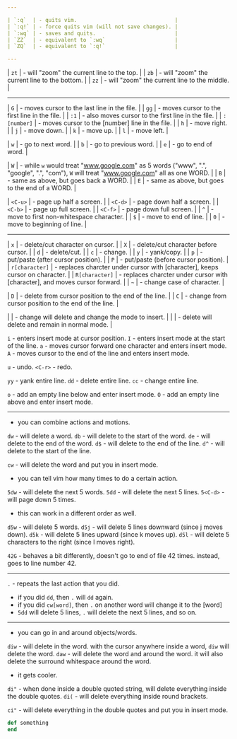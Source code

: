 ```yaml
---

| `:q`  | - quits vim.                               |
| `:q!` | - force quits vim (will not save changes). |
| `:wq` | - saves and quits.                         |
| `ZZ`  | - equivalent to `:wq`                      |
| `ZQ`  | - equivalent to `:q!`                      |

---
```


| `zt` | - will "zoom" the current line to the top.    |
| `zb` | - will "zoom" the current line to the bottom. |
| `zz` | - will "zoom" the current line to the middle. |

---

| `G`         | - moves cursor to the last line in the file.       |
| `gg`        | - moves cursor to the first line in the file.      |
| `:1`        | - also moves cursor to the first line in the file. |
| `:[number]` | - moves cursor to the [number] line in the file.   |
| `h`         | - move right.                                      |
| `j`         | - move down.                                       |
| `k`         | - move up.                                         |
| `l`         | - move left.                                       |

| `w` | - go to next word.     |
| `b` | - go to previous word. |
| `e` | - go to end of word.   |

| `W` | - while `w` would treat "www.google.com" as 5 words ("www", ".", "google", ".", "com"), `W` will treat "www.google.com" all as one WORD. |
| `B` | - same as above, but goes back a WORD.                                                                                                   |
| `E` | - same as above, but goes to the end of a WORD.                                                                                          |

| `<C-u>` | - page up half a screen.                  |
| `<C-d>` | - page down half a screen.                |
| `<C-b>` | - page up full screen.                    |
| `<C-f>` | - page down full screen.                  |
| `^`     | - move to first non-whitespace character. |
| `$`     | - move to end of line.                    |
| `0`     | - move to beginning of line.              |

---

| `x`            | - delete/cut character on cursor.                                             |
| `X`            | - delete/cut character before cursor.                                         |
| `d`            | - delete/cut.                                                                 |
| `c`            | - change.                                                                     |
| `y`            | - yank/copy.                                                                  |
| `p`            | - put/paste (after cursor position).                                          |
| `P`            | - put/paste (before cursor position).                                         |
| `r[character]` | - replaces charcter under cursor with [character], keeps cursor on character. |
| `R[character]` | - replaces charcter under cursor with [character], and moves cursor forward.  |
| `~`            | - change case of character.                                                   |

| `D` | - delete from cursor position to the end of the line. |
| `C` | - change from cursor position to the end of the line. |

|  | - change will delete and change the mode to insert. |
|  | - delete will delete and remain in normal mode.     |

`i` - enters insert mode at cursor position.
`I` - enters insert mode at the start of the line.
`a` - moves cursor forward one character and enters insert mode.
`A` - moves cursor to the end of the line and enters insert mode.

`u` - undo.
`<C-r>` - redo.

`yy` - yank entire line.
`dd` - delete entire line.
`cc` - change entire line.

`o` - add an empty line below and enter insert mode.
`O` - add an empty line above and enter insert mode.

---

- you can combine actions and motions.

`dw` - will delete a word.
`db` - will delete to the start of the word.
`de` - will delete to the end of the word.
`d$` - will delete to the end of the line.
`d^` - will delete to the start of the line.

`cw` - will delete the word and put you in insert mode.

 - you can tell vim how many times to do a certain action.

`5dw` - will delete the next 5 words.
`5dd` - will delete the next 5 lines.
`5<C-d>` - will page down 5 times.

- this can work in a different order as well.

`d5w` - will delete 5 words.
`d5j` - will delete 5 lines downward (since j moves down).
`d5k` - will delete 5 lines upward (since k moves up).
`d5l` - will delete 5 characters to the right (since l moves right).

`42G` - behaves a bit differently, doesn't go to end of file 42 times. instead, goes to line number 42.

---

`.` - repeats the last action that you did.
- if you did `dd`, then `.` will `dd` again.
- if you did `cw[word]`, then `.` on another word will change it to the [word]
- `5dd` will delete 5 lines, `.` will delete the next 5 lines, and so on.

---

- you can go in and around objects/words.

`diw` - will delete in the word. with the cursor anywhere inside a word, `diw` will delete the word.
`daw` - will delete the word and around the word. it will also delete the surround whitespace around the word.

- it gets cooler.

`di"` - when done inside a double quoted string, will delete everything inside the double quotes.
`di(` - will delete everything inside round brackets.

`ci"` - will delete everything in the double quotes and put you in insert mode.

```ruby
def something
end
```
